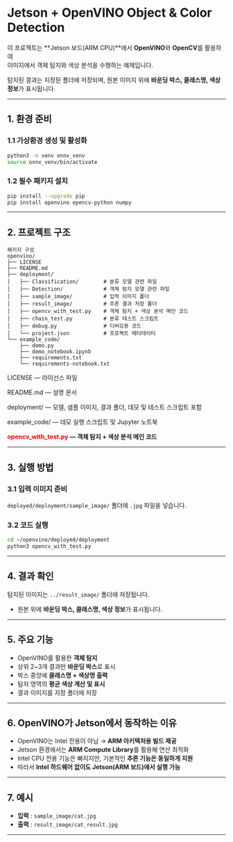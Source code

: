 
# Jetson + OpenVINO Object & Color Detection

이 프로젝트는 **Jetson 보드(ARM CPU)**에서 **OpenVINO**와 **OpenCV**를 활용하여  
이미지에서 객체 탐지와 색상 분석을 수행하는 예제입니다.  

탐지된 결과는 지정된 폴더에 저장되며, 원본 이미지 위에 **바운딩 박스, 클래스명, 색상 정보**가 표시됩니다.

---

## 1. 환경 준비

### 1.1 가상환경 생성 및 활성화
```bash
python3 -m venv onnx_venv
source onnx_venv/bin/activate
````

### 1.2 필수 패키지 설치

```bash
pip install --upgrade pip
pip install openvino opencv-python numpy
```

---

## 2. 프로젝트 구조

```
패키지 구성
openvino/
├── LICENSE
├── README.md
├── deployment/
│   ├── Classification/        # 분류 모델 관련 파일
│   ├── Detection/             # 객체 탐지 모델 관련 파일
│   ├── sample_image/          # 입력 이미지 폴더
│   ├── result_image/          # 추론 결과 저장 폴더
│   ├── opencv_with_test.py    # 객체 탐지 + 색상 분석 메인 코드
│   ├── chain_test.py          # 분류 테스트 스크립트
│   ├── debug.py               # 디버깅용 코드
│   └── project.json           # 프로젝트 메타데이터
└── example_code/
    ├── demo.py
    ├── demo_notebook.ipynb
    ├── requirements.txt
    └── requirements-notebook.txt

```
LICENSE — 라이선스 파일

README.md — 설명 문서

deployment/ — 모델, 샘플 이미지, 결과 폴더, 데모 및 테스트 스크립트 포함

example_code/ — 데모 실행 스크립트 및 Jupyter 노트북

**<span style="color:red; font-weight:bold;">opencv_with_test.py</span> — 객체 탐지 + 색상 분석 메인 코드**

---

## 3. 실행 방법

### 3.1 입력 이미지 준비

`deployed/deployment/sample_image/` 폴더에 `.jpg` 파일을 넣습니다.

### 3.2 코드 실행

```bash
cd ~/openvino/deployed/deployment
python3 opencv_with_test.py
```

---

## 4. 결과 확인

탐지된 이미지는 `../result_image/` 폴더에 저장됩니다.

* 원본 위에 **바운딩 박스, 클래스명, 색상 정보**가 표시됩니다.

---

## 5. 주요 기능

* OpenVINO를 활용한 **객체 탐지**
* 상위 2~3개 결과만 **바운딩 박스**로 표시
* 박스 중앙에 **클래스명 + 색상명 출력**
* 탐지 영역의 **평균 색상 계산 및 표시**
* 결과 이미지를 지정 폴더에 저장

---

## 6. OpenVINO가 Jetson에서 동작하는 이유

* OpenVINO는 Intel 전용이 아님 → **ARM 아키텍처용 빌드 제공**
* Jetson 환경에서는 **ARM Compute Library**를 활용해 연산 최적화
* Intel CPU 전용 기능은 빠지지만, 기본적인 **추론 기능은 동일하게 지원**
* 따라서 **Intel 하드웨어 없이도 Jetson(ARM 보드)에서 실행 가능**

---

## 7. 예시

* **입력** : `sample_image/cat.jpg`
* **출력** : `result_image/cat_result.jpg`

---

